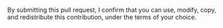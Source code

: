 By submitting this pull request, I confirm that you can use, modify, copy, and
redistribute this contribution, under the terms of your choice.
